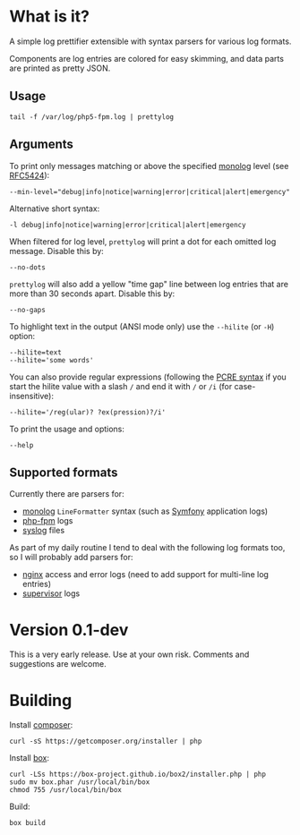 
What is it?
===========

A simple log prettifier extensible with syntax parsers for various log formats.

Components are log entries are colored for easy skimming, and data parts are printed as pretty JSON.


Usage
-----

	tail -f /var/log/php5-fpm.log | prettylog

Arguments
---------

To print only messages matching or above the specified [monolog](https://github.com/Seldaek/monolog)
level (see [RFC5424](http://tools.ietf.org/html/rfc5424)):

	--min-level="debug|info|notice|warning|error|critical|alert|emergency"

Alternative short syntax:

	-l debug|info|notice|warning|error|critical|alert|emergency

When filtered for log level, `prettylog` will print a dot for each omitted log message. Disable this by:

	--no-dots

`prettylog` will also add a yellow "time gap" line between log entries that are more than 30 seconds apart. Disable this by:

	--no-gaps

To highlight text in the output (ANSI mode only) use the `--hilite` (or `-H`) option:

    --hilite=text
    --hilite='some words'

You can also provide regular expressions (following the [PCRE syntax](http://php.net/manual/en/reference.pcre.pattern.syntax.php) if you start the hilite value with a slash `/` and end it with `/` or `/i` (for case-insensitive):

    --hilite='/reg(ular)? ?ex(pression)?/i'

To print the usage and options:

	--help

Supported formats
-----------------

Currently there are parsers for:

- [monolog](https://github.com/Seldaek/monolog) `LineFormatter` syntax (such as [Symfony](http://symfony.com/) application logs)
- [php-fpm](http://php-fpm.org/) logs
- [syslog](http://en.wikipedia.org/wiki/Syslog) files

As part of my daily routine I tend to deal with the following log formats too, so I will probably add parsers for:

- [nginx](http://nginx.org/) access and error logs (need to add support for multi-line log entries)
- [supervisor](http://supervisord.org/) logs


Version 0.1-dev
===============

This is a very early release. Use at your own risk. Comments and suggestions are welcome.

Building
========

Install [composer](https://getcomposer.org/):

	curl -sS https://getcomposer.org/installer | php

Install [box](http://box-project.org/):

	curl -LSs https://box-project.github.io/box2/installer.php | php
	sudo mv box.phar /usr/local/bin/box
	chmod 755 /usr/local/bin/box

Build:

	box build
